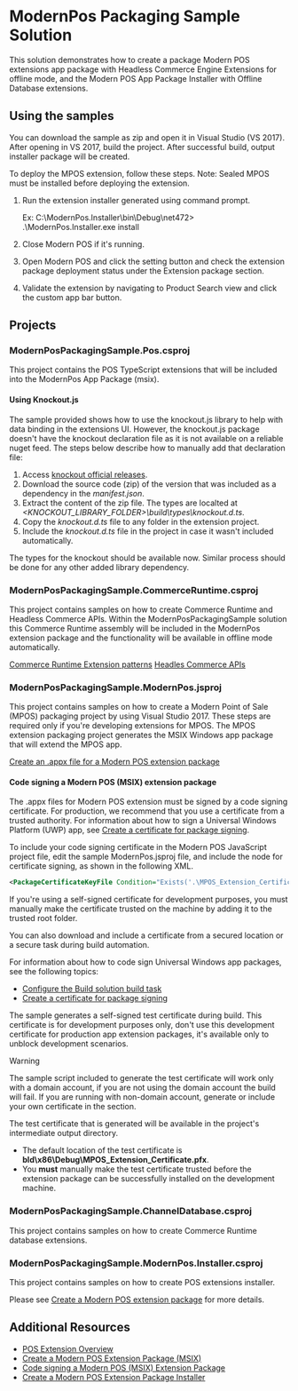 # ModernPos Packaging Sample Solution
This solution demonstrates how to create a package Modern POS extensions app package with Headless Commerce Engine Extensions for offline mode, and the Modern POS App Package Installer with Offline Database extensions.

## Using the samples
You can download the sample as zip and open it in Visual Studio (VS 2017).
After opening in VS 2017, build the project. After successful build, output installer package will be created.

To deploy the MPOS extension, follow these steps.
Note: Sealed MPOS must be installed before deploying the extension.
1. Run the extension installer generated using command prompt.

   Ex: C:\ModernPos.Installer\bin\Debug\net472> .\ModernPos.Installer.exe install

2. Close Modern POS if it's running.
3. Open Modern POS and click the setting button and check the extension package deployment status under the Extension package section.
4. Validate the extension by navigating to Product Search view and click the custom app bar button.

## Projects
### ModernPosPackagingSample.Pos.csproj
This project contains the POS TypeScript extensions that will be included into the ModernPos App Package (msix).

#### Using Knockout.js
The sample provided shows how to use the knockout.js library to help with data binding in the extensions UI. However, the knockout.js package doesn't have the knockout declaration file as it is not available on a reliable nuget feed. The steps below describe how to manually add that declaration file:

1. Access [knockout official releases](https://github.com/knockout/knockout/releases).
2. Download the source code (zip) of the version that was included as a dependency in the _manifest.json_.
3. Extract the content of the zip file. The types are localted at _<KNOCKOUT_LIBRARY_FOLDER>\build\types\knockout.d.ts_.
4. Copy the _knockout.d.ts_ file to any folder in the extension project.
5. Include the _knockout.d.ts_ file in the project in case it wasn't included automatically.

The types for the knockout should be available now. Similar process should be done for any other added library dependency.

### ModernPosPackagingSample.CommerceRuntime.csproj
This project contains samples on how to create Commerce Runtime and Headless Commerce APIs. Within the ModernPosPackagingSample solution this Commerce Runtime assembly will be included in the ModernPos extension package and the functionality will be available in offline mode automatically.

[Commerce Runtime Extension patterns](https://docs.microsoft.com/en-us/dynamics365/commerce/dev-itpro/commerce-runtime-extensibility)
[Headles Commerce APIs](https://docs.microsoft.com/en-us/dynamics365/commerce/dev-itpro/retail-server-icontroller-extension)

### ModernPosPackagingSample.ModernPos.jsproj
This project contains samples on how to create a Modern Point of Sale (MPOS) packaging project by using Visual Studio 2017. These steps are required only if you're developing extensions for MPOS. The MPOS extension packaging project generates the MSIX Windows app package that will extend the MPOS app.

[Create an .appx file for a Modern POS extension package](https://docs.microsoft.com/en-us/dynamics365/commerce/dev-itpro/pos-extension/create-pos-extension-appx)

#### Code signing a Modern POS (MSIX) extension package

The .appx files for Modern POS extension must be signed by a code signing certificate. For production, we recommend that you use a certificate from a trusted authority. For information about how to sign a Universal Windows Platform (UWP) app, see [Create a certificate for package signing](/windows/uwp/packaging/create-certificate-package-signing).

To include your code signing certificate in the Modern POS JavaScript project file, edit the sample ModernPos.jsproj file, and include the node for certificate signing, as shown in the following XML.

```XML
<PackageCertificateKeyFile Condition="Exists('.\MPOS_Extension_Certificate.pfx')">MPOS_Extension_Certificate.pfx</PackageCertificateKeyFile>
```

If you're using a self-signed certificate for development purposes, you must manually make the certificate trusted on the machine by adding it to the trusted root folder.

You can also download and include a certificate from a secured location or a secure task during build automation.

For information about how to code sign Universal Windows app packages, see the following topics:

+ [Configure the Build solution build task](/windows/uwp/packaging/auto-build-package-uwp-apps#configure-the-build-solution-build-task)
+ [Create a certificate for package signing](/windows/msix/package/create-certificate-package-signing)

The sample generates a self-signed test certificate during build. This certificate is for development purposes only, don't use this development certificate for production app extension packages, it's available only to unblock development scenarios.

> [!WARNING]
> The sample script included to generate the test certificate will work only with a domain account, if you are not using the domain account the build will fail. If you are running with non-domain account, generate or include your own certificate in the <PackageCertificateKeyFile> section.

The test certificate that is generated will be available in the project's intermediate output directory.

- The default location of the test certificate is **bld\\x86\\Debug\\MPOS\_Extension\_Certificate.pfx**.
- You **must** manually make the test certificate trusted before the extension package can be successfully installed on the development machine.

### ModernPosPackagingSample.ChannelDatabase.csproj
This project contains samples on how to create Commerce Runtime database extensions.

### ModernPosPackagingSample.ModernPos.Installer.csproj
This project contains samples on how to create POS extensions installer.

Please see [Create a Modern POS extension package](https://docs.microsoft.com/en-us/dynamics365/commerce/dev-itpro/pos-extension/mpos-extension-packaging) for more details.

## Additional Resources
- [POS Extension Overview](https://docs.microsoft.com/en-us/dynamics365/commerce/dev-itpro/pos-extension/pos-extension-getting-started)
- [Create a Modern POS Extension Package (MSIX)](https://docs.microsoft.com/en-us/dynamics365/commerce/dev-itpro/pos-extension/create-pos-extension-appx)
- [Code signing a Modern POS (MSIX) Extension Package](https://docs.microsoft.com/en-us/dynamics365/commerce/dev-itpro/pos-extension/mpos-extension-signing)
- [Create a Modern POS Extension Package Installer](https://docs.microsoft.com/en-us/dynamics365/commerce/dev-itpro/pos-extension/mpos-extension-packaging)
